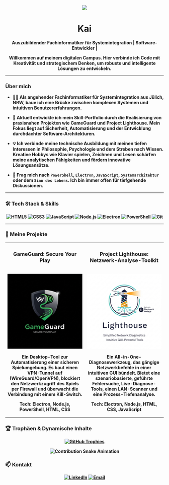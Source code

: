 <p align="center">
  <img src="https://media.giphy.com/media/v1.Y2lkPTc5MGI3NjExaG1rbzFmdmN5NHRtc2xldHh0enJ3aHhsdmowYnJrcW52cGoyZmRyNiZlcD12MV9pbnRlcm5hbF9naWZfYnlfaWQmY3Q9Zw/qgQUggACpCjoMAgT37/giphy.gif" width="100">
</p>

<h1 align="center">
  Kai 
</h1>

<p align="center">
  <strong>Auszubildender Fachinformatiker für Systemintegration | Software-Entwickler | 
</p>

<p align="center">
  Willkommen auf meinem digitalen Campus. Hier verbinde ich Code mit Kreativität und strategischem Denken, um robuste und intelligente Lösungen zu entwickeln.
</p>

---

### Über mich

- 👨‍💻 Als angehender **Fachinformatiker für Systemintegration** aus Jülich, NRW, baue ich eine Brücke zwischen komplexen Systemen und intuitiven Benutzererfahrungen.

- 🚀 Aktuell entwickle ich mein Skill-Portfolio durch die Realisierung von praxisnahen Projekten wie **GameGuard** und **Project Lighthouse**. Mein Fokus liegt auf Sicherheit, Automatisierung und der Entwicklung durchdachter Software-Architekturen.

- 💡 Ich verbinde meine technische Ausbildung mit meinen tiefen Interessen in **Philosophie**, **Psychologie** und dem Streben nach Wissen. Kreative Hobbys wie **Klavier spielen**, **Zeichnen** und **Lesen** schärfen meine analytischen Fähigkeiten und fördern innovative Lösungsansätze.

- 💬 Frag mich nach `PowerShell`, `Electron`, `JavaScript`, `Systemarchitektur` oder dem `Sinn des Lebens`. Ich bin immer offen für tiefgehende Diskussionen.

---

### 🛠️ Tech Stack & Skills

<p align="center">
  <img src="https://img.shields.io/badge/HTML5-E34F26?style=for-the-badge&logo=html5&logoColor=white" alt="HTML5"/>
  <img src="https://img.shields.io/badge/CSS3-1572B6?style=for-the-badge&logo=css3&logoColor=white" alt="CSS3"/>
  <img src="https://img.shields.io/badge/JavaScript-F7DF1E?style=for-the-badge&logo=javascript&logoColor=black" alt="JavaScript"/>
  <img src="https://img.shields.io/badge/Node.js-339933?style=for-the-badge&logo=nodedotjs&logoColor=white" alt="Node.js"/>
  <img src="https://img.shields.io/badge/Electron-47848F?style=for-the-badge&logo=electron&logoColor=white" alt="Electron"/>
  <img src="https://img.shields.io/badge/PowerShell-5391FE?style=for-the-badge&logo=powershell&logoColor=white" alt="PowerShell"/>
  <img src="https://img.shields.io/badge/Git-F05032?style=for-the-badge&logo=git&logoColor=white" alt="Git"/>
</p>

---

### 🚀 Meine Projekte

<table>
  <tr>
    <td width="50%" valign="top">
      <h3 align="center">GameGuard: Secure Your Play</h3>
      <br />
      <a href="DEIN_LINK_ZUM_GAMEGUARD_REPO" target="_blank">
        <img src="Assets/gglogo.png" alt="GameGuard Logo" />
      </a>
      <br />
      <p align="center">
        Ein Desktop-Tool zur Automatisierung einer sicheren Spielumgebung. Es baut einen VPN-Tunnel auf (WireGuard/OpenVPN), blockiert den Netzwerkzugriff des Spiels per Firewall und überwacht die Verbindung mit einem Kill-Switch.
      </p>
      <p align="center">
        <strong>Tech:</strong> Electron, Node.js, PowerShell, HTML, CSS
      </p>
    </td>
    <td width="50%" valign="top">
      <h3 align="center">Project Lighthouse: Netzwerk-Analyse-Toolkit</h3>
      <br />
      <a href="DEIN_LINK_ZUM_LIGHTHOUSE_REPO" target="_blank">
        <img src="Assets/lighthouse.png" alt="Project Lighthouse Logo" />
      </a>
      <br />
      <p align="center">
        Ein All-in-One-Diagnosewerkzeug, das gängige Netzwerkbefehle in einer intuitiven GUI bündelt. Bietet eine szenariobasierte, geführte Fehlersuche, Live-Diagnose-Tools, einen LAN-Scanner und eine Prozess-Tiefenanalyse.
      </p>
      <p align="center">
        <strong>Tech:</strong> Electron, Node.js, HTML, CSS, JavaScript
      </p>
    </td>
  </tr>
</table>

### 🏆 Trophäen & Dynamische Inhalte

<p align="center">
  <a href="https://github.com/ryo-ma/github-profile-trophy">
    <img src="https://github-profile-trophy.vercel.app/?username=nakzyhyh&theme=tokyonight&no-frame=true&no-bg=true&margin-w=15&margin-h=15" alt="GitHub Trophies"/>
  </a>
</p>

<p align="center">
  <img src="https://raw.githubusercontent.com/nakzyhyh/nakzyhyh/output/github-contribution-grid-snake.svg" alt="Contribution Snake Animation" />
</p>


### 📫 Kontakt

<p align="center">
  <a href="DEIN_LINKEDIN_PROFIL_LINK" target="_blank"><img src="https://img.shields.io/badge/LinkedIn-0077B5?style=for-the-badge&logo=linkedin&logoColor=white" alt="LinkedIn"></a>
  <a href="mailto:DEINE_EMAIL@example.com" target="_blank"><img src="https://img.shields.io/badge/Email-D14836?style=for-the-badge&logo=gmail&logoColor=white" alt="Email"></a>
</p>
